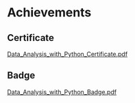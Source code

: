 

# Achievements
## Certificate
[Data_Analysis_with_Python_Certificate.pdf](https://prod-files-secure.s3.us-west-2.amazonaws.com/03e82b26-cccb-4906-bb56-adabcbdc0655/1aa3a050-2338-4a85-85d5-899bad17a31c/Data_Analysis_with_Python_Certificate.pdf?X-Amz-Algorithm=AWS4-HMAC-SHA256&X-Amz-Content-Sha256=UNSIGNED-PAYLOAD&X-Amz-Credential=ASIAZI2LB4662LIOM3VM%2F20250129%2Fus-west-2%2Fs3%2Faws4_request&X-Amz-Date=20250129T071336Z&X-Amz-Expires=3600&X-Amz-Security-Token=IQoJb3JpZ2luX2VjEH8aCXVzLXdlc3QtMiJHMEUCIQDK8bqkoQmBMlvYYa14T43BIAwLEe4rRxArv%2BWRLPlTKAIgO11RsCJWCUzs3aIG5DZePVg5vzZL5wmEUDn0E4wgiLEqiAQIh%2F%2F%2F%2F%2F%2F%2F%2F%2F%2F%2FARAAGgw2Mzc0MjMxODM4MDUiDNgaemxcsqOa%2BqavOCrcAxYlQtlNfNFJwxWBQcExgqzszDmyIwjsImpn413QBybmXnKyvpB16hbzV0sslz%2F2pV8d4LNAoN0dqxfJ8%2BbIHepatgIwTtEOpwi%2BlTgKlTE85DeI9B%2FhKMmdhT5LGb73HNwGChS1RprezhoLQnrWKK4slcDsHlGPNJh583B1HxhGocNeXs2SnfEI4Iu2OiRydUrPfIxC%2Bc1NMs3hLYJyFOQocYhJWmBVdtnQVklPJgwvhf10kTe%2BgzzChbu3ixWdUDLRsTLKNHtx353i2kckqPmK60M%2F5K1ZJlL%2FCIywxcoGqENGNS09H5E4nFsT3oLtO5YZsouYnsoPnXRaXz4TtMmdC3kCZ9wBbJt4SKrETuZcAo%2Bu5C0OjFiPTg3dfIH4zq6bhM%2Brruq0B6Qe9I1IiNnKZFiygPHMmrRfZFrGrqeRq98yV3iTky9KW2yEa%2F0Xyd8Lsl4K6Rh4sEOn1GZqqccFF0lfpolqo%2BoYYqSBRJ1wD%2FQU0Vu08pwLUkLtIOFXFlO0R4rc%2FHXp5ch29vxWBgrNuMd3lsYjmQRTN2ku3E9LBTenvfsuGgrs%2Bi5X2KjwaVT%2BUvsVUWPzfkFZyGM4xcVko95FrfbnSRces76YGxU4RaYMLY2UHondvFBGMJeQ57wGOqUB1STjydyo5W9JZmulRSQPHRBrD2XqzrFoJspUbxBnY594EIb7Aay%2BQBtYNTUWXHM9Bj%2Foyez2%2FxGdMh0S4wvLpGC9XxnLA2xLc5eNpTCpax4wrMzM2955b1YcljsQxoO4m%2FJFIHGRP9Cb2VLISJT685yVgD%2FOndt5roLxqHDV26a6u1aIXwWdvPxHnTdgjvdujWPE1dSAOPW2wKTIpA7WoNUSj7qq&X-Amz-Signature=5126df0eeb93fb7ce855091abf1de6b726fade1f6c0348d12e5d05b31c57d933&X-Amz-SignedHeaders=host&x-id=GetObject)
## Badge
[Data_Analysis_with_Python_Badge.pdf](https://prod-files-secure.s3.us-west-2.amazonaws.com/03e82b26-cccb-4906-bb56-adabcbdc0655/4fa9bcf8-b584-40dd-8775-c0bfadf6a6f0/Data_Analysis_with_Python_Badge.pdf?X-Amz-Algorithm=AWS4-HMAC-SHA256&X-Amz-Content-Sha256=UNSIGNED-PAYLOAD&X-Amz-Credential=ASIAZI2LB4662LIOM3VM%2F20250129%2Fus-west-2%2Fs3%2Faws4_request&X-Amz-Date=20250129T071336Z&X-Amz-Expires=3600&X-Amz-Security-Token=IQoJb3JpZ2luX2VjEH8aCXVzLXdlc3QtMiJHMEUCIQDK8bqkoQmBMlvYYa14T43BIAwLEe4rRxArv%2BWRLPlTKAIgO11RsCJWCUzs3aIG5DZePVg5vzZL5wmEUDn0E4wgiLEqiAQIh%2F%2F%2F%2F%2F%2F%2F%2F%2F%2F%2FARAAGgw2Mzc0MjMxODM4MDUiDNgaemxcsqOa%2BqavOCrcAxYlQtlNfNFJwxWBQcExgqzszDmyIwjsImpn413QBybmXnKyvpB16hbzV0sslz%2F2pV8d4LNAoN0dqxfJ8%2BbIHepatgIwTtEOpwi%2BlTgKlTE85DeI9B%2FhKMmdhT5LGb73HNwGChS1RprezhoLQnrWKK4slcDsHlGPNJh583B1HxhGocNeXs2SnfEI4Iu2OiRydUrPfIxC%2Bc1NMs3hLYJyFOQocYhJWmBVdtnQVklPJgwvhf10kTe%2BgzzChbu3ixWdUDLRsTLKNHtx353i2kckqPmK60M%2F5K1ZJlL%2FCIywxcoGqENGNS09H5E4nFsT3oLtO5YZsouYnsoPnXRaXz4TtMmdC3kCZ9wBbJt4SKrETuZcAo%2Bu5C0OjFiPTg3dfIH4zq6bhM%2Brruq0B6Qe9I1IiNnKZFiygPHMmrRfZFrGrqeRq98yV3iTky9KW2yEa%2F0Xyd8Lsl4K6Rh4sEOn1GZqqccFF0lfpolqo%2BoYYqSBRJ1wD%2FQU0Vu08pwLUkLtIOFXFlO0R4rc%2FHXp5ch29vxWBgrNuMd3lsYjmQRTN2ku3E9LBTenvfsuGgrs%2Bi5X2KjwaVT%2BUvsVUWPzfkFZyGM4xcVko95FrfbnSRces76YGxU4RaYMLY2UHondvFBGMJeQ57wGOqUB1STjydyo5W9JZmulRSQPHRBrD2XqzrFoJspUbxBnY594EIb7Aay%2BQBtYNTUWXHM9Bj%2Foyez2%2FxGdMh0S4wvLpGC9XxnLA2xLc5eNpTCpax4wrMzM2955b1YcljsQxoO4m%2FJFIHGRP9Cb2VLISJT685yVgD%2FOndt5roLxqHDV26a6u1aIXwWdvPxHnTdgjvdujWPE1dSAOPW2wKTIpA7WoNUSj7qq&X-Amz-Signature=feda9f4674ccd65798eac18c8de4e0f29d8771b471dd2ccf02a3951b8537e559&X-Amz-SignedHeaders=host&x-id=GetObject)
